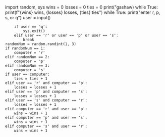 import random, sys
wins = 0
losses = 0
ties = 0
print("gashaw)
while True:
    print(f"{wins} wins, {losses} losses, {ties} ties") 
    while True:
        print("enter r, p, s, or q")
        user = input()
        
        if user == 'q':
            sys.exit()
        elif user == 'r' or user == 'p' or user == 's':
            break
    randomNum = random.randint(1, 3)
    if randomNum == 1:
        computer = 'r'
    elif randomNum == 2:
        computer = 'p'
    elif randomNum == 3:
        computer = 's'
    if user == computer:
        ties = ties + 1 
    elif user == 'r' and computer == 'p':
        losses = losses + 1 
    elif user == 'p' and computer == 's':
        losses = losses + 1 
    elif user == 's' and computer == 'r':
        losses = losses + 1 
    elif computer == 'r' and user == 'p':
        wins = wins + 1 
    elif computer == 'p' and user == 's':
        wins = wins + 1 
    elif computer == 's' and user == 'r':
        wins = wins + 1 
            
